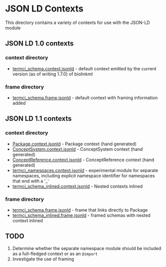 # JSON LD Contexts
This directory contains a variety of contexts for use with the JSON-LD module

## JSON LD 1.0 contexts
### context directory
* [termci_schema.context.jsonld]() - default context emitted by the current version (as of writing 1.7.0) of biolinkml

### frame directory  
* [termci_schema.frame.jsonld]() - default context with framing information added

## JSON LD 1.1 contexts
### context directory
* [Package.context.jsonld]() - Package context (hand generated)
* [ConceptSystem.context.jsonld]() - ConceptSystem context (hand generated)
* [ConceptReference.context.jsonld]() - ConceptReference context (hand generated)
* [termci_namespaces.context.jsonld]() - experimental module for separate namespaces, including explicit namespace
  identifier for namespaces that end with a '_'
* [termci_schema_inlined.context.jsonld]() - Nested contexts inlined
  
### frame directory
* [termci_schema.frame.jsonld]() - frame that links directly to Package
* [termci_schema_inlined.frame.jsonld]() - framed schemas with nested context inlined



## TODO
1) Determine whether the separate namespace module should be included as a full-fledged context or as an `@import`
2) Investigate the use of framing 
